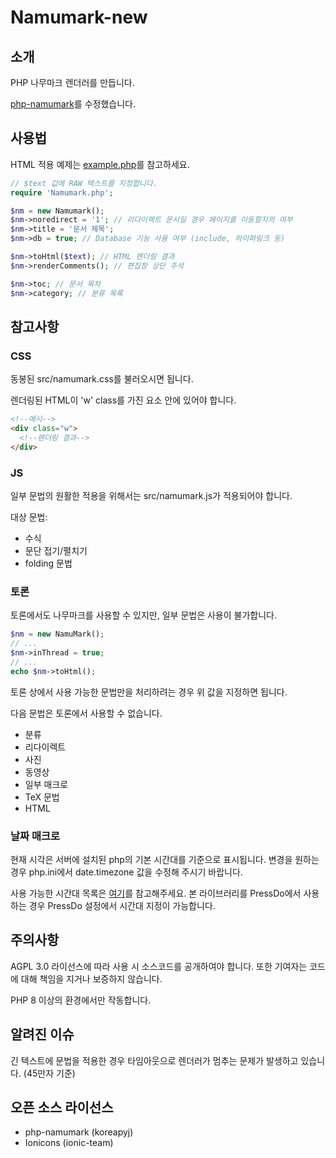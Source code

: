 # Namumark-new

## 소개
PHP 나무마크 렌더러를 만듭니다.

[php-namumark](http://github.com/koreapyj/php-namumark)를 수정했습니다.

## 사용법
HTML 적용 예제는 [example.php](https://github.com/aaei924/Namumark-new/blob/master/example.php)를 참고하세요.
```php
// $text 값에 RAW 텍스트를 지정합니다.
require 'Namumark.php';

$nm = new Namumark();
$nm->noredirect = '1'; // 리다이렉트 문서일 경우 페이지를 이동할지의 여부
$nm->title = '문서 제목';
$nm->db = true; // Database 기능 사용 여부 (include, 하이퍼링크 등)

$nm->toHtml($text); // HTML 렌더링 결과
$nm->renderComments(); // 편집창 상단 주석

$nm->toc; // 문서 목차
$nm->category; // 분류 목록
```

## 참고사항
### CSS
동봉된 src/namumark.css를 불러오시면 됩니다.

렌더링된 HTML이 'w' class를 가진 요소 안에 있어야 합니다. 
```html
<!--예시-->
<div class="w">
  <!--렌더링 결과-->
</div>
```

### JS
일부 문법의 원활한 적용을 위해서는 src/namumark.js가 적용되어야 합니다.

대상 문법:
- 수식
- 문단 접기/펼치기
- folding 문법

### 토론
토론에서도 나무마크를 사용할 수 있지만, 일부 문법은 사용이 불가합니다.
```php
$nm = new NamuMark();
// ...
$nm->inThread = true;
// ...
echo $nm->toHtml();
```
토론 상에서 사용 가능한 문법만을 처리하려는 경우 위 값을 지정하면 됩니다.

다음 문법은 토론에서 사용할 수 없습니다.
- 분류
- 리다이렉트
- 사진
- 동영상
- 일부 매크로
- TeX 문법
- HTML

### 날짜 매크로
현재 시각은 서버에 설치된 php의 기본 시간대를 기준으로 표시됩니다. 변경을 원하는 경우 php.ini에서 date.timezone 값을 수정해 주시기 바랍니다.

사용 가능한 시간대 목록은 [여기](https://www.php.net/manual/en/timezones.php)를 참고해주세요. 본 라이브러리를 PressDo에서 사용하는 경우 PressDo 설정에서 시간대 지정이 가능합니다.

## 주의사항
AGPL 3.0 라이선스에 따라 사용 시 소스코드를 공개하여야 합니다. 또한 기여자는 코드에 대해 책임을 지거나 보증하지 않습니다.

PHP 8 이상의 환경에서만 작동합니다.

## 알려진 이슈
긴 텍스트에 문법을 적용한 경우 타임아웃으로 렌더러가 멈추는 문제가 발생하고 있습니다. (45만자 기준)

## 오픈 소스 라이선스
- php-namumark (koreapyj)
- Ionicons (ionic-team)

